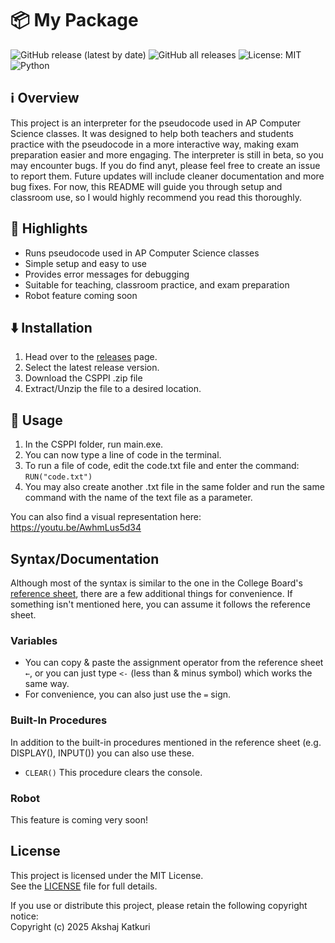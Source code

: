 # 📦 My Package

![GitHub release (latest by date)](https://img.shields.io/github/v/release/Akshaj-Katkuri/CSPPI)
![GitHub all releases](https://img.shields.io/github/downloads/Akshaj-Katkuri/CSPPI/total)
![License: MIT](https://img.shields.io/badge/License-MIT-yellow.svg)
![Python](https://img.shields.io/badge/python-3.9%2B-blue)


## ℹ️ Overview
This project is an interpreter for the pseudocode used in AP Computer Science classes. It was designed to help both teachers and students practice with the pseudocode in a more interactive way, making exam preparation easier and more engaging. The interpreter is still in beta, so you may encounter bugs. If you do find anyt, please feel free to create an issue to report them. Future updates will include cleaner documentation and more bug fixes. For now, this README will guide you through setup and classroom use, so I would highly recommend you read this thoroughly. 


## 🌟 Highlights

 - Runs pseudocode used in AP Computer Science classes
 - Simple setup and easy to use
 - Provides error messages for debugging
 - Suitable for teaching, classroom practice, and exam preparation
 - Robot feature coming soon


## ⬇️ Installation

1. Head over to the [releases](https://github.com/Akshaj-Katkuri/CSPPI/releases) page.
2. Select the latest release version. 
3. Download the CSPPI .zip file
4. Extract/Unzip the file to a desired location.


## 🚀 Usage

1. In the CSPPI folder, run main.exe.
2. You can now type a line of code in the terminal.
3. To run a file of code, edit the code.txt file and enter the command: ```RUN("code.txt")```
4. You may also create another .txt file in the same folder and run the same command with the name of the text file as a parameter. 

You can also find a visual representation here: https://youtu.be/AwhmLus5d34 

## Syntax/Documentation

Although most of the syntax is similar to the one in the College Board's [reference sheet](https://apcentral.collegeboard.org/media/pdf/ap-computer-science-principles-exam-reference-sheet.pdf), there are a few additional things for convenience. If something isn't mentioned here, you can assume it follows the reference sheet. 
### Variables
 - You can copy & paste the assignment operator from the reference sheet ```←```, or you can just type ```<-``` (less than & minus symbol) which works the same way.
 - For convenience, you can also just use the ```=``` sign.
### Built-In Procedures
In addition to the built-in procedures mentioned in the reference sheet (e.g. DISPLAY(), INPUT()) you can also use these.
 - ```CLEAR()``` This procedure clears the console.
### Robot
This feature is coming very soon!


## License

This project is licensed under the MIT License.  
See the [LICENSE](https://github.com/Akshaj-Katkuri/CSPPI/blob/main/LICENSE.md) file for full details.  

If you use or distribute this project, please retain the following copyright notice:  
Copyright (c) 2025 Akshaj Katkuri
